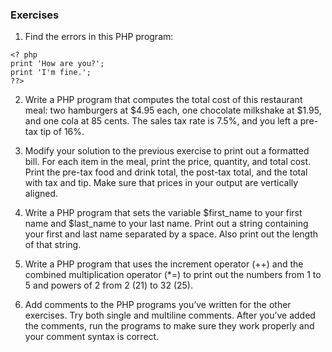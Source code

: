 ### Exercises
1. Find the errors in this PHP program:
```
<? php
print 'How are you?';
print 'I'm fine.';
??>
```

2. Write a PHP program that computes the total cost of this restaurant meal: two
hamburgers at $4.95 each, one chocolate milkshake at $1.95, and one cola at 85
cents. The sales tax rate is 7.5%, and you left a pre-tax tip of 16%.

3. Modify your solution to the previous exercise to print out a formatted bill. For
each item in the meal, print the price, quantity, and total cost. Print the pre-tax
food and drink total, the post-tax total, and the total with tax and tip. Make sure
that prices in your output are vertically aligned.

4. Write a PHP program that sets the variable $first_name to your first name and
$last_name to your last name. Print out a string containing your first and last
name separated by a space. Also print out the length of that string.

5. Write a PHP program that uses the increment operator (++) and the combined
multiplication operator (*=) to print out the numbers from 1 to 5 and powers of
2 from 2 (21) to 32 (25).

6. Add comments to the PHP programs you’ve written for the other exercises. Try
both single and multiline comments. After you’ve added the comments, run the
programs to make sure they work properly and your comment syntax is correct.
